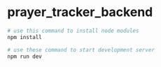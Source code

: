 # prayer_tracker_backend

```bash
# use this command to install node modules
npm install

# use these command to start development server
npm run dev
```
